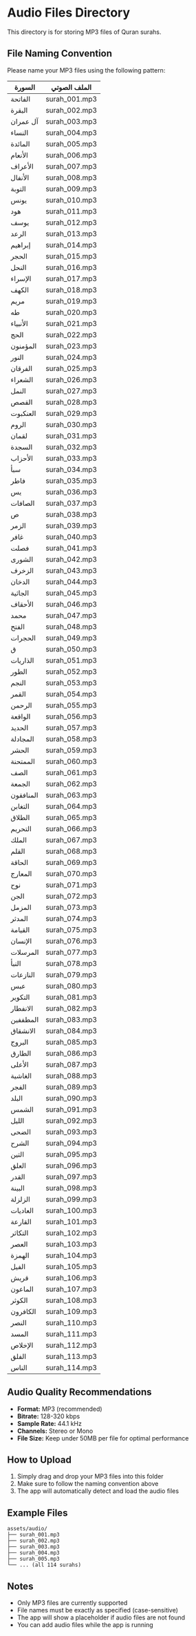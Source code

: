 # Audio Files Directory

This directory is for storing MP3 files of Quran surahs.

## File Naming Convention

Please name your MP3 files using the following pattern:

| السورة    | الملف الصوتي   |
| --------- | -------------- |
| الفاتحة   | surah_001.mp3 |
| البقرة    | surah_002.mp3 |
| آل عمران  | surah_003.mp3 |
| النساء    | surah_004.mp3 |
| المائدة   | surah_005.mp3 |
| الأنعام   | surah_006.mp3 |
| الأعراف   | surah_007.mp3 |
| الأنفال   | surah_008.mp3 |
| التوبة    | surah_009.mp3 |
| يونس      | surah_010.mp3 |
| هود       | surah_011.mp3 |
| يوسف      | surah_012.mp3 |
| الرعد     | surah_013.mp3 |
| إبراهيم   | surah_014.mp3 |
| الحجر     | surah_015.mp3 |
| النحل     | surah_016.mp3 |
| الإسراء   | surah_017.mp3 |
| الكهف     | surah_018.mp3 |
| مريم      | surah_019.mp3 |
| طه        | surah_020.mp3 |
| الأنبياء  | surah_021.mp3 |
| الحج      | surah_022.mp3 |
| المؤمنون  | surah_023.mp3 |
| النور     | surah_024.mp3 |
| الفرقان   | surah_025.mp3 |
| الشعراء   | surah_026.mp3 |
| النمل     | surah_027.mp3 |
| القصص     | surah_028.mp3 |
| العنكبوت  | surah_029.mp3 |
| الروم     | surah_030.mp3 |
| لقمان     | surah_031.mp3 |
| السجدة    | surah_032.mp3 |
| الأحزاب   | surah_033.mp3 |
| سبأ       | surah_034.mp3 |
| فاطر      | surah_035.mp3 |
| يس        | surah_036.mp3 |
| الصافات   | surah_037.mp3 |
| ص         | surah_038.mp3 |
| الزمر     | surah_039.mp3 |
| غافر      | surah_040.mp3 |
| فصلت      | surah_041.mp3 |
| الشورى    | surah_042.mp3 |
| الزخرف    | surah_043.mp3 |
| الدخان    | surah_044.mp3 |
| الجاثية   | surah_045.mp3 |
| الأحقاف   | surah_046.mp3 |
| محمد      | surah_047.mp3 |
| الفتح     | surah_048.mp3 |
| الحجرات   | surah_049.mp3 |
| ق         | surah_050.mp3 |
| الذاريات  | surah_051.mp3 |
| الطور     | surah_052.mp3 |
| النجم     | surah_053.mp3 |
| القمر     | surah_054.mp3 |
| الرحمن    | surah_055.mp3 |
| الواقعة   | surah_056.mp3 |
| الحديد    | surah_057.mp3 |
| المجادلة  | surah_058.mp3 |
| الحشر     | surah_059.mp3 |
| الممتحنة  | surah_060.mp3 |
| الصف      | surah_061.mp3 |
| الجمعة    | surah_062.mp3 |
| المنافقون | surah_063.mp3 |
| التغابن   | surah_064.mp3 |
| الطلاق    | surah_065.mp3 |
| التحريم   | surah_066.mp3 |
| الملك     | surah_067.mp3 |
| القلم     | surah_068.mp3 |
| الحاقة    | surah_069.mp3 |
| المعارج   | surah_070.mp3 |
| نوح       | surah_071.mp3 |
| الجن      | surah_072.mp3 |
| المزمل    | surah_073.mp3 |
| المدثر    | surah_074.mp3 |
| القيامة   | surah_075.mp3 |
| الإنسان   | surah_076.mp3 |
| المرسلات  | surah_077.mp3 |
| النبأ     | surah_078.mp3 |
| النازعات  | surah_079.mp3 |
| عبس       | surah_080.mp3 |
| التكوير   | surah_081.mp3 |
| الانفطار  | surah_082.mp3 |
| المطففين  | surah_083.mp3 |
| الانشقاق  | surah_084.mp3 |
| البروج    | surah_085.mp3 |
| الطارق    | surah_086.mp3 |
| الأعلى    | surah_087.mp3 |
| الغاشية   | surah_088.mp3 |
| الفجر     | surah_089.mp3 |
| البلد     | surah_090.mp3 |
| الشمس     | surah_091.mp3 |
| الليل     | surah_092.mp3 |
| الضحى     | surah_093.mp3 |
| الشرح     | surah_094.mp3 |
| التين     | surah_095.mp3 |
| العلق     | surah_096.mp3 |
| القدر     | surah_097.mp3 |
| البينة    | surah_098.mp3 |
| الزلزلة   | surah_099.mp3 |
| العاديات  | surah_100.mp3 |
| القارعة   | surah_101.mp3 |
| التكاثر   | surah_102.mp3 |
| العصر     | surah_103.mp3 |
| الهمزة    | surah_104.mp3 |
| الفيل     | surah_105.mp3 |
| قريش      | surah_106.mp3 |
| الماعون   | surah_107.mp3 |
| الكوثر    | surah_108.mp3 |
| الكافرون  | surah_109.mp3 |
| النصر     | surah_110.mp3 |
| المسد     | surah_111.mp3 |
| الإخلاص   | surah_112.mp3 |
| الفلق     | surah_113.mp3 |
| الناس     | surah_114.mp3 |

## Audio Quality Recommendations

- **Format:** MP3 (recommended)
- **Bitrate:** 128-320 kbps
- **Sample Rate:** 44.1 kHz
- **Channels:** Stereo or Mono
- **File Size:** Keep under 50MB per file for optimal performance

## How to Upload

1. Simply drag and drop your MP3 files into this folder
2. Make sure to follow the naming convention above
3. The app will automatically detect and load the audio files

## Example Files

```
assets/audio/
├── surah_001.mp3
├── surah_002.mp3
├── surah_003.mp3
├── surah_004.mp3
├── surah_005.mp3
└── ... (all 114 surahs)
```

## Notes

- Only MP3 files are currently supported
- File names must be exactly as specified (case-sensitive)
- The app will show a placeholder if audio files are not found
- You can add audio files while the app is running
